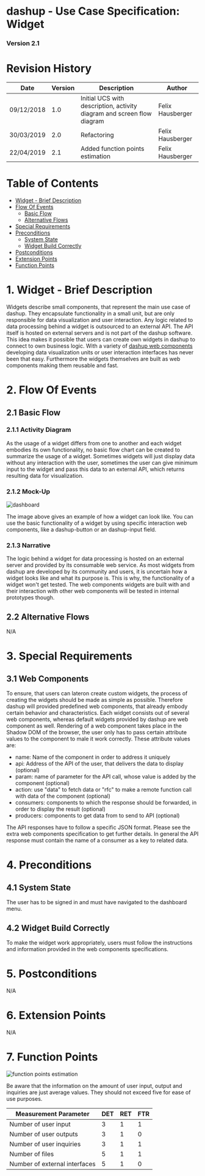 dashup - Use Case Specification: Widget
============================================
### Version 2.1

# Revision History

| Date       | Version | Description                                                            | Author           |
|------------|---------|------------------------------------------------------------------------|------------------|
| 09/12/2018 | 1.0     | Initial UCS with description, activity diagram and screen flow diagram | Felix Hausberger |
| 30/03/2019 | 2.0     | Refactoring                                                            | Felix Hausberger |
| 22/04/2019 | 2.1     | Added function points estimation                                       | Felix Hausberger |

# Table of Contents

- [Widget - Brief Description](#1-widget---brief-description) 
- [Flow Of Events](#2-flow-of-events)
    - [Basic Flow](#21-basic-flow)
    - [Alternative Flows](#22-alternative-flows)
- [Special Requirements](#3-special-requirements)
- [Preconditions](#4-preconditions)
    - [System State](#41-system-state)
    - [Widget Build Correctly](#42-widget-build-correctly)
- [Postconditions](#5-postconditions) 
- [Extension Points](#6-extension-points)
- [Function Points](#7-function-points)
 
# 1. Widget - Brief Description
Widgets describe small components, that represent the main use case of dashup. They encapsulate functionality in a small 
unit, but are only responsible for data visualization and user interaction. Any logic related to data processing behind 
a widget is outsourced to an external API. The API itself is hosted on external servers and is not part of the dashup 
software. This idea makes it possible that users can create own widgets in dashup to connect to own business logic. With 
a variety of <a href="../widgets/components">dashup web components</a> developing data visualization units or user 
interaction interfaces has never been that easy. Furthermore the widgets themselves are built as web components making 
them reusable and fast.

# 2. Flow Of Events

## 2.1 Basic Flow

### 2.1.1 Activity Diagram
As the usage of a widget differs from one to another and each widget embodies its own functionality, no basic flow chart 
can be created to summarize the usage of a widget. Sometimes widgets will just display data without any interaction with 
the user, sometimes the user can give minimum input to the widget and pass this data to an external API, which returns 
resulting data for visualization. 

### 2.1.2 Mock-Up
<img src="mockups/dashboard.png" alt="dashboard" />
<br />

The image above gives an example of how a widget can look like. You can use the basic functionality of a widget by using 
specific interaction web components, like a dashup-button or an dashup-input field.

### 2.1.3 Narrative
The logic behind a widget for data processing is hosted on an external server and provided by its consumable web 
service. As most widgets from dashup are developed by its community and users, it is uncertain how a widget looks like 
and what its purpose is. This is why, the functionality of a widget won't get tested. The web components widgets are 
built with and their interaction with other web components will be tested in internal prototypes though. 

## 2.2 Alternative Flows
N/A

# 3. Special Requirements

## 3.1 Web Components
To ensure, that users can lateron create custom widgets, the process of creating the widgets should be made as simple as 
possible. Therefore dashup will provided predefined web components, that already embody certain behavior and 
characteristics. Each widget consists out of several web components, whereas default widgets provided by dashup are web 
component as well. Rendering of a web component takes place in the Shadow DOM of the browser, the user only has to pass 
certain attribute values to the component to male it work correctly. These attribute values are:

- name: Name of the component in order to address it uniquely
- api: Address of the API of the user, that delivers the data to display (optional)
- param: name of parameter for the API call, whose value is added by the component (optional)
- action: use "data" to fetch data or "rfc" to make a remote function call with data of the component (optional)
- consumers: components to which the response should be forwarded, in order to display the result (optional)
- producers: components to get data from to send to API (optional)

The API responses have to follow a specific JSON format. Please see the extra web components specification to get 
further details. In general the API response must contain the name of a consumer as a key to related data.

# 4. Preconditions

## 4.1 System State
The user has to be signed in and must have navigated to the dashboard menu.

## 4.2 Widget Build Correctly
To make the widget work appropriately, users must follow the instructions and information provided in the web components 
specifications.

#  5. Postconditions
N/A

#  6. Extension Points
N/A

# 7. Function Points

<img src="./function_points/widget.png" alt="function points estimation" />
<br />

Be aware that the information on the amount of user input, output and inquiries are just average values. They should not 
exceed five for ease of use purposes.

| Measurement Parameter         | DET | RET | FTR |
|-------------------------------|-----|-----|-----|
| Number of user input          | 3   | 1   | 1   |
| Number of user outputs        | 3   | 1   | 0   |
| Number of user inquiries      | 3   | 1   | 1   |
| Number of files               | 5   | 1   | 1   |
| Number of external interfaces | 5   | 1   | 0   |